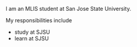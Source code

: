 I am an MLIS student at San Jose State University. 

My responsibilities include

- study at SJSU
- learn at SJSU

